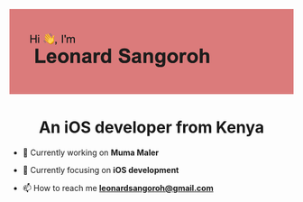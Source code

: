 ![coding](https://github.com/leonardsangoroh/leonardsangoroh/blob/main/header.png?raw=true)

<h1 align="center">An iOS developer from Kenya</h1>

- 🔭 Currently working on **Muma Maler**

- 🌱 Currently focusing on **iOS development**

- 📫 How to reach me **leonardsangoroh@gmail.com**
